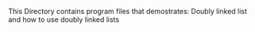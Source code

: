 This Directory contains program files that demostrates:
Doubly linked list and how to use doubly linked lists

